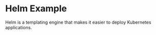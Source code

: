 # Helm Example

Helm is a templating engine that makes it easier to deploy Kubernetes applications.

